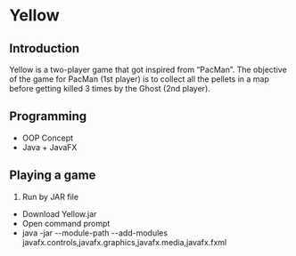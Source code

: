 # Yellow

## Introduction
Yellow is a two-player game that got inspired from “PacMan”. The objective of the game for PacMan (1st player) is to collect all the pellets in a map before getting killed 3 times by the Ghost (2nd player).
## Programming
- OOP Concept
- Java + JavaFX
## Playing a game
1. Run by JAR file
- Download Yellow.jar
- Open command prompt
- java -jar --module-path <Javafx path> --add-modules javafx.controls,javafx.graphics,javafx.media,javafx.fxml

